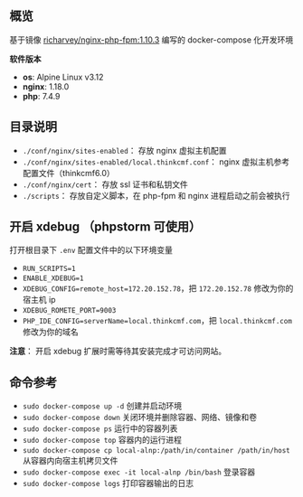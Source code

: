 ## 概览

基于镜像 [richarvey/nginx-php-fpm:1.10.3](https://hub.docker.com/layers/richarvey/nginx-php-fpm/1.10.3/images/sha256-7208dee287a4dc964538d04f3763bb6588b6c5832eba0dec74ed0768cd6b85e0?context=explore) 编写的 docker-compose 化开发环境

**软件版本**

- **os**: Alpine Linux v3.12
- **nginx**: 1.18.0
- **php**: 7.4.9

## 目录说明

- `./conf/nginx/sites-enabled`： 存放 nginx 虚拟主机配置
- `./conf/nginx/sites-enabled/local.thinkcmf.conf`： nginx 虚拟主机参考配置文件（thinkcmf6.0）
- `./conf/nginx/cert`： 存放 ssl 证书和私钥文件
- `./scripts`： 存放自定义脚本，在 php-fpm 和 nginx 进程启动之前会被执行

## 开启 xdebug （phpstorm 可使用）

打开根目录下 `.env` 配置文件中的以下环境变量

- `RUN_SCRIPTS=1`
- `ENABLE_XDEBUG=1`
- `XDEBUG_CONFIG=remote_host=172.20.152.78`，把 `172.20.152.78` 修改为你的宿主机 ip
- `XDEBUG_ROMETE_PORT=9003`
- `PHP_IDE_CONFIG=serverName=local.thinkcmf.com`，把 `local.thinkcmf.com` 修改为你的域名

**注意**： 开启 xdebug 扩展时需等待其安装完成才可访问网站。

## 命令参考

- `sudo docker-compose up -d` 创建并启动环境
- `sudo docker-compose down` 关闭环境并删除容器、网络、镜像和卷
- `sudo docker-compose ps` 运行中的容器列表
- `sudo docker-compose top` 容器内的运行进程
- `sudo docker-compose cp local-alnp:/path/in/container /path/in/host` 从容器内向宿主机拷贝文件
- `sudo docker-compose exec -it local-alnp /bin/bash` 登录容器
- `sudo docker-compose logs` 打印容器输出的日志
